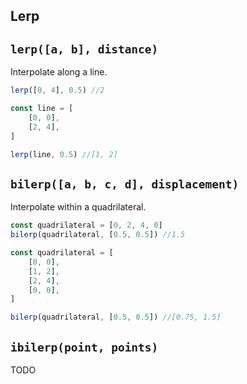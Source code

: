 ## Lerp

## `lerp([a, b], distance)`
Interpolate along a line.
```javascript
lerp([0, 4], 0.5) //2
```
```javascript
const line = [
	[0, 0],
	[2, 4],
]

lerp(line, 0.5) //[1, 2]
```

## `bilerp([a, b, c, d], displacement)`
Interpolate within a quadrilateral.
```javascript
const quadrilateral = [0, 2, 4, 0]
bilerp(quadrilateral, [0.5, 0.5]) //1.5
```

```javascript
const quadrilateral = [
	[0, 0],
	[1, 2],
	[2, 4],
	[0, 0],
]

bilerp(quadrilateral, [0.5, 0.5]) //[0.75, 1.5]
```

## `ibilerp(point, points)`
TODO
